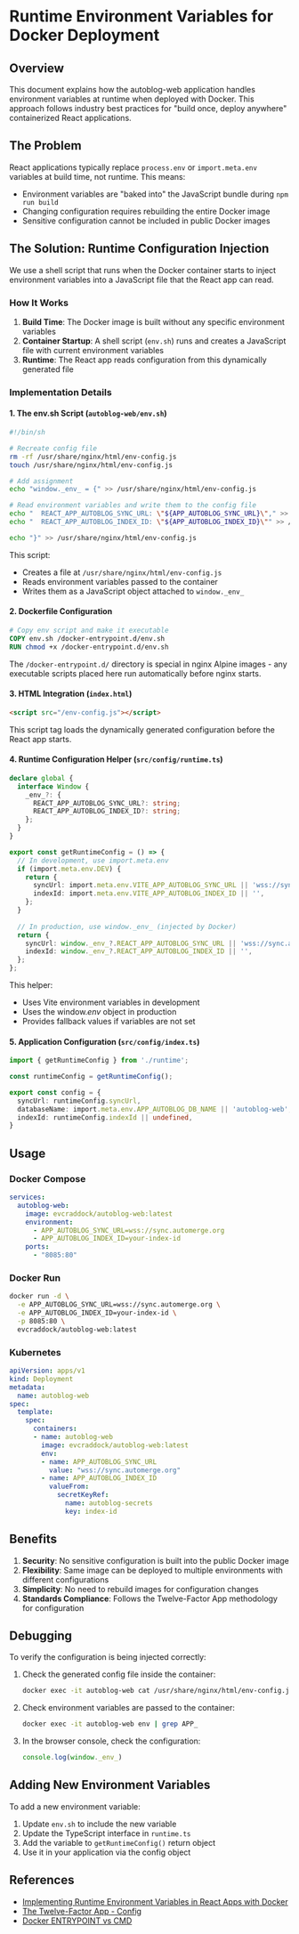 # Runtime Environment Variables for Docker Deployment

## Overview

This document explains how the autoblog-web application handles environment variables at runtime when deployed with Docker. This approach follows industry best practices for "build once, deploy anywhere" containerized React applications.

## The Problem

React applications typically replace `process.env` or `import.meta.env` variables at build time, not runtime. This means:
- Environment variables are "baked into" the JavaScript bundle during `npm run build`
- Changing configuration requires rebuilding the entire Docker image
- Sensitive configuration cannot be included in public Docker images

## The Solution: Runtime Configuration Injection

We use a shell script that runs when the Docker container starts to inject environment variables into a JavaScript file that the React app can read.

### How It Works

1. **Build Time**: The Docker image is built without any specific environment variables
2. **Container Startup**: A shell script (`env.sh`) runs and creates a JavaScript file with current environment variables
3. **Runtime**: The React app reads configuration from this dynamically generated file

### Implementation Details

#### 1. The env.sh Script (`autoblog-web/env.sh`)

```bash
#!/bin/sh

# Recreate config file
rm -rf /usr/share/nginx/html/env-config.js
touch /usr/share/nginx/html/env-config.js

# Add assignment 
echo "window._env_ = {" >> /usr/share/nginx/html/env-config.js

# Read environment variables and write them to the config file
echo "  REACT_APP_AUTOBLOG_SYNC_URL: \"${APP_AUTOBLOG_SYNC_URL}\"," >> /usr/share/nginx/html/env-config.js
echo "  REACT_APP_AUTOBLOG_INDEX_ID: \"${APP_AUTOBLOG_INDEX_ID}\"" >> /usr/share/nginx/html/env-config.js

echo "}" >> /usr/share/nginx/html/env-config.js
```

This script:
- Creates a file at `/usr/share/nginx/html/env-config.js`
- Reads environment variables passed to the container
- Writes them as a JavaScript object attached to `window._env_`

#### 2. Dockerfile Configuration

```dockerfile
# Copy env script and make it executable
COPY env.sh /docker-entrypoint.d/env.sh
RUN chmod +x /docker-entrypoint.d/env.sh
```

The `/docker-entrypoint.d/` directory is special in nginx Alpine images - any executable scripts placed here run automatically before nginx starts.

#### 3. HTML Integration (`index.html`)

```html
<script src="/env-config.js"></script>
```

This script tag loads the dynamically generated configuration before the React app starts.

#### 4. Runtime Configuration Helper (`src/config/runtime.ts`)

```typescript
declare global {
  interface Window {
    _env_?: {
      REACT_APP_AUTOBLOG_SYNC_URL?: string;
      REACT_APP_AUTOBLOG_INDEX_ID?: string;
    };
  }
}

export const getRuntimeConfig = () => {
  // In development, use import.meta.env
  if (import.meta.env.DEV) {
    return {
      syncUrl: import.meta.env.VITE_APP_AUTOBLOG_SYNC_URL || 'wss://sync.automerge.org',
      indexId: import.meta.env.VITE_APP_AUTOBLOG_INDEX_ID || '',
    };
  }
  
  // In production, use window._env_ (injected by Docker)
  return {
    syncUrl: window._env_?.REACT_APP_AUTOBLOG_SYNC_URL || 'wss://sync.automerge.org',
    indexId: window._env_?.REACT_APP_AUTOBLOG_INDEX_ID || '',
  };
};
```

This helper:
- Uses Vite environment variables in development
- Uses the window._env_ object in production
- Provides fallback values if variables are not set

#### 5. Application Configuration (`src/config/index.ts`)

```typescript
import { getRuntimeConfig } from './runtime';

const runtimeConfig = getRuntimeConfig();

export const config = {
  syncUrl: runtimeConfig.syncUrl,
  databaseName: import.meta.env.APP_AUTOBLOG_DB_NAME || 'autoblog-web',
  indexId: runtimeConfig.indexId || undefined,
}
```

## Usage

### Docker Compose

```yaml
services:
  autoblog-web:
    image: evcraddock/autoblog-web:latest
    environment:
      - APP_AUTOBLOG_SYNC_URL=wss://sync.automerge.org
      - APP_AUTOBLOG_INDEX_ID=your-index-id
    ports:
      - "8085:80"
```

### Docker Run

```bash
docker run -d \
  -e APP_AUTOBLOG_SYNC_URL=wss://sync.automerge.org \
  -e APP_AUTOBLOG_INDEX_ID=your-index-id \
  -p 8085:80 \
  evcraddock/autoblog-web:latest
```

### Kubernetes

```yaml
apiVersion: apps/v1
kind: Deployment
metadata:
  name: autoblog-web
spec:
  template:
    spec:
      containers:
      - name: autoblog-web
        image: evcraddock/autoblog-web:latest
        env:
        - name: APP_AUTOBLOG_SYNC_URL
          value: "wss://sync.automerge.org"
        - name: APP_AUTOBLOG_INDEX_ID
          valueFrom:
            secretKeyRef:
              name: autoblog-secrets
              key: index-id
```

## Benefits

1. **Security**: No sensitive configuration is built into the public Docker image
2. **Flexibility**: Same image can be deployed to multiple environments with different configurations
3. **Simplicity**: No need to rebuild images for configuration changes
4. **Standards Compliance**: Follows the Twelve-Factor App methodology for configuration

## Debugging

To verify the configuration is being injected correctly:

1. Check the generated config file inside the container:
   ```bash
   docker exec -it autoblog-web cat /usr/share/nginx/html/env-config.js
   ```

2. Check environment variables are passed to the container:
   ```bash
   docker exec -it autoblog-web env | grep APP_
   ```

3. In the browser console, check the configuration:
   ```javascript
   console.log(window._env_)
   ```

## Adding New Environment Variables

To add a new environment variable:

1. Update `env.sh` to include the new variable
2. Update the TypeScript interface in `runtime.ts`
3. Add the variable to `getRuntimeConfig()` return object
4. Use it in your application via the config object

## References

- [Implementing Runtime Environment Variables in React Apps with Docker](https://www.freecodecamp.org/news/how-to-implement-runtime-environment-variables-with-create-react-app-docker-and-nginx-7f9d42a91d70/)
- [The Twelve-Factor App - Config](https://12factor.net/config)
- [Docker ENTRYPOINT vs CMD](https://docs.docker.com/engine/reference/builder/#entrypoint)